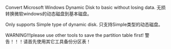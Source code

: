 Convert Microsoft Windows Dynamic Disk to basic without losing data.
无损转换微软windows的动态磁盘到基本磁盘。

Only supports Simple type of dynamic disk.
只支持Simple类型的动态磁盘。

WARNING!!!please use other tools to save the partition table first!
警告！！！请首先使用其它工具备份分区表！
